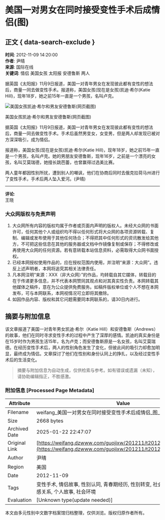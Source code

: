 # 美国一对男女在同时接受变性手术后成情侣(图)

## 正文 { data-search-exclude }


**时间**: 2012-11-09 14:20:00   
**作者**: 尹晴  
**来源**: 国际在线  
**关键词**: 情侣 美国女孩 太阳报 安德鲁斯 两人  

据英国《太阳报》11月9日报道，美国一对青年男女在发现彼此都有变性的想法后，商量一同去做变性手术。报道称，美国女孩(现在是女孩)凯迪·希尔(Katie Hill)，现年18岁，她之前15年一直是一个男孩，名叫卢克。

![美国女孩凯迪·希尔和男友安德鲁斯(网页截图)](./W020121109516508242097.jpg)

美国女孩凯迪·希尔和男友安德鲁斯(网页截图)

据英国《太阳报》11月9日报道，美国一对青年男女在发现彼此都有变性的想法后，商量一同去做变性手术。手术后虽然男变女，女变男，但是两人却发现已被对方深深吸引，成为情侣。

报道称，美国女孩(现在是女孩)凯迪·希尔(Katie Hill)，现年18岁，她之前15年一直是一个男孩，名叫卢克。她的男朋友安德鲁斯，现年16岁，之前是一个漂亮的女孩，名叫艾莫瑞德，她擅长跳芭蕾，也曾赢得过选美比赛。

两人童年都因性别所扰，遭到别人的嘲讽，他们在协商后同时去俄克拉荷马州进行了变性手术，手术后两人坠入爱河。(尹晴)

---
**评论**:  
王晓

### 大众网版权与免责声明

1. 大众网所有内容的版权均属于作者或页面内声明的版权人。未经大众网的书面许可，任何其他个人或组织均不得以任何形式将大众网的各项资源转载、复制、编辑或发布使用于其他任何场合；不得把其中任何形式的资讯散发给其他方，不可把这些信息在其他的服务器或文档中作镜像复制或保存；不得修改或再使用大众网的任何资源。若有意转载本站信息资料，必需取得大众网书面授权。 
2. 已经本网授权使用作品的，应在授权范围内使用，并注明“来源：大众网”。违反上述声明者，本网将追究其相关法律责任。 
3. 凡本网注明“来源：XXX（非大众网）”的作品，均转载自其它媒体，转载目的在于传递更多信息，并不代表本网赞同其观点和对其真实性负责。本网转载其他媒体之稿件，意在为公众提供免费服务。如稿件版权单位或个人不想在本网发布，可与本网联系，本网视情况可立即将其撤除。 
4. 如因作品内容、版权和其它问题需要同本网联系的，请30日内进行。
<!-- tcd_original_link https://weifang.dzwww.com/guojixw/201211/t20121109_7659823.htm -->


## 摘要与附加信息

<!-- tcd_abstract -->
该文章报道了美国一对青年男女凯迪·希尔（Katie Hill）和安德鲁斯（Andrews）的故事，他们在同时寻求变性手术的过程中产生了深厚的感情。凯迪的真实身份是在15岁时作为男孩生活15年，名为卢克；而安德鲁斯原是一名女孩，名叫艾莫瑞德。在经历变性手术后，两人的性别角色发生了变化，但彼此间的吸引力却愈加明显，最终成为情侣。文章探讨了他们在性别和身份认同上的挣扎，以及经过变性手术后的生活变化。
<!-- tcd_abstract_end -->

> 摘要与附加信息为自动生成，仅供检索与参考。如有错误或遗漏（未知），请协助编辑指正，不胜感激。

### 附加信息 [Processed Page Metadata]

| Attribute       | Value                                  |
|-----------------|----------------------------------------|
| Filename        | weifang_美国一对男女在同时接受变性手术后成情侣_图__-_大众网·潍坊.md                             |
| Size            | 2668 bytes                           |
| Archived Date   | 2025-01-22 22:47:07                             |
| Original Link   | [https://weifang.dzwww.com/guojixw/201211/t20121109_7659823.htm](https://weifang.dzwww.com/guojixw/201211/t20121109_7659823.htm)                       |
| Author          | 尹晴                               |
| Region          | 美国                               |
| Date            | 2012-11-09                                 |
| Tags            | 变性手术, 情侣故事, 性别认同, 青春期经历, 性别转变, 社会接受度, 医疗资源, 情感关系, 个人故事, 社会环境                                 |
| Evaluation            | [Unknown type(update needed)]                                 |
<!-- tcd_table_end -->

本文由多元性别中文数字档案馆归档整理，仅供浏览。版权归原作者所有。
